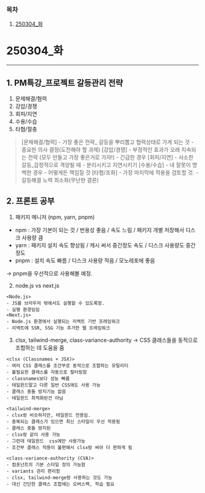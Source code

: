 ### 목차
1. [250304_화](#250304_화)

# 250304_화
---
## 1. PM특강_프로젝트 갈등관리 전략
1. 문제해결/혐력
2. 강압/경쟁
3. 회피/지연
4. 수용/수습
5. 타협/절충


> [문제해결/협력]
    - 가장 좋은 전략_ 갈등을 뿌리뽑고 협력상태로 가게 되는 것
    - 중요한 의사 결정(도전해야 할 과제)
> [강압/경쟁]
    - 부정적인 효과가 오래 지속되는 전략 (모두 만들고 가장 좋은거로 가자!)
    - 긴급한 경우
> [회피/지연]
    - 사소한 갈등_감정적으로 격양될 때
    - 분리시키고 지연시키기
> [수용/수습]
    - 내 잘못이 명백한 경우
    - 어떻게든 책임질 것
> [타협/조화]
    - 가장 마지막에 적용을 검토할 것.
    - 갈등해결 노력 최소화(무난한 결론)

## 2. 프론트 공부
1. 패키지 메니저 (npm, yarn, pnpm)
- npm : 가장 기본이 되는 것 / 번용성 좋음 / 속도 느림 / 패키지 개별 저장해서 디스크 사용량 큼
- yarn : 패키지 설치 속도 향상됨 / 캐시 써서 중간정도 속도 / 디스크 사용량도 중간정도
- pnpm : 설치 속도 빠름 / 디스크 사용량 적음 / 모노레포에 좋음

-> pnpm을 우선적으로 사용해볼 예정.

2. node.js vs next.js
```
<Node.js>
- JS를 브라우저 밖에서도 실행할 수 있도록함.
- 실행 환경임임
<Next.js>
- Node.js 환경에서 실행되는 리엑트 기반 프레임워크
- 리엑트에 SSR, SSG 기능 추가한 웹 프레임워크
```

3. clsx, tailwind-merge, class-variance-authority
-> CSS 클래스들을 동적으로 조합하는 데 도움을 줌

```
<clsx (Classnames + JSX)>
- 여러 CSS 클래스를 조건부로 동적으로 조합하는 유틸리티
- 불필요한 클래스를 자동으로 필터링함
- classnames보다 성능 빠름
- 테일윈드말고 다른 일반 CSS에도 사용 가능
- 클래스 충돌 방지기능 없음
- 테일윈드 최적화된건 아님

<tailwind-merge>
- clsx랑 비슷하지만, 테일윈드 전용임.
- 중복되는 클래스가 있으면 최신 스타일이 우선 적용됨
- 클래스 충돌 방지된
- clsx랑 같이 사용 가능
- 그런데 테일윈드  css에만 사용가능
- 조건부 클래스 적용이 불편해서 clsx랑 써야 더 편하게 됨

<class-variance-authority (CVA)>
- 컴포넌트의 기본 스타일 정의 가능함
- variants 관리 편리함
- clsx, tailwind-merge랑 사용하는 것도 가능
- 대신 간단한 클래스 조합에는 오버스팩, 학습 필요
```
